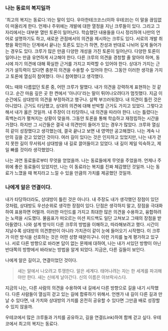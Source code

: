 ### 나는 동료의 복지일까

'최고의 복지는 동료다.'라는 말이 있다. 우아한테크코스(이하 우테코)는 이 말을 끊임없이 떠올리게 한다.
언제나 주위에는 개발에 대한 열정을 지닌 크루들이 있다. 그리고 그 자리에서는 대부분 열띤 토론이 일어난다.
학습했던 내용들을 다시 정리하여 나만의 언어로 설명하기도 하고, 새로운 관점에서의 의견을 제시하는 크루도 있다.
서로의 개발 취향을 확인하는 단계에서 끝나는 토론도 있는가 하면, 찬성과 반대로 나뉘어 깊게 들어가는 경우도 있다.
크루가 많은 만큼 다양한 개성을 가진 토론이 일어난다. 다양한 토론이 일어나는 만큼 유연하게 사고해야 한다.
다른 크루의 의견을 경청할 줄 알아야 하며, 동시에 자기 의견에 대해 확실한 근거를 가지고 피력할 수 있어야 한다.
상대가 가지는 근거가 설득력이 있다면 충분히 의견을 수용할 수 있어야 한다.
그동안 이러한 생각을 가지고 토론에 열심히 참여했다. 아니 참여했다고 생각했다.

여느 때와 다름없던 토론 중, 어떤 크루가 말했다. 내가 의견을 강력하게 표현하는 것 같다고. 순간 마음 깊은 곳 한 켠에서 '아니다'라는 말이 튀어나오려다가 멈칫했다.
지금 이 순간에도 상대방의 의견을 부정하려고 했구나. 살짝 부끄러워졌다.
내 의견이 틀린 것은 아니었다. 근거도 타당했고, 상대의 의견에 대해 반박할 근거도 가지고 있었다.
그렇다고 해서 내가 옳은 것일까. 내 주장이 더 타당하니, 내 의견을 따라야 한다. 너는 틀렸다는 흑백논리가 펼쳐지는 상황이 맞을까.
그동안 토론을 통해 학습하고 재정립하는 시간을 가졌다. 하지만 그 시간들은 결국 내 의견만이 들어가 있는 경우가 많았다. 
크루와 열심히 같이 성장했다고 생각했는데, 결국 끝나고 보면 내 영역만 공고해졌다. 나는 계속 나만의 길을 걷고 있었던 것이다.
여러 길이 있다는 것은 인지하고 있었지만, 나는 내가 걷지 못한 길이 무서워서 상대방을 내 길로 끌어들이고 있었다. 내 길이 제일 익숙하고, 제일 빠를 것이라 생각했었다.

나는 과연 동료들로부터 무엇을 얻었을까. 나는 동료들에게 무엇을 주었을까. 언제나 주위에 좋은 동료들이 있었지만, 나는 이 동료라는 복지를 진짜 체감했던 것일까.
나는 동료가 느꼈을 때 복지라고 느낄 수 있을 만큼의 가치를 제공했던 것일까.

### 나에게 알은 연결이다.
내가 타당하더라도, 상대방이 틀린 것은 아니다. 내 주장도 내가 생각했던 장점이 있던 것처럼, 상대방도 우선순위로 생각한 장점이 있다.
단점은 생각하지 말고, 장점을 극대화하여 표용하면 어떨까.
이러한 마인드를 가지고 최대한 많은 의견을 수용하고, 융합하려는 노력을 시도했다.
물음표가 떠오르는 미션 피드백도 일단 고쳐보고 그때의 장점을 받아들였다. 나와 설계 방식이 다른 크루의 방법을 이해하고, 따라해보려고 했다.
시간이 지날수록 상대방의 의견뿐만이 아니라 가치관이 같이 눈에 들어오기 시작했다. 이 크루가 이런 방식을 선호하는 것은 어떤 성향 때문이구나. 이런 가치를 높게 평가하고 있구나.
서로 다른 방향으로 바라본 답이 없는 문제에 대하여, 나는 내가 서있던 방향이 아닌 반대쪽의 방향에서 바라보는 방법을 알게 되었다.
지금은, 다른 길들이 보인다.

나에게 알은 길이고, 연결이었던 것이다.

> 새는 알에서 나오려고 투쟁한다. 알은 세계다. 태어나려는 자는 한 세계를 파괴해야만 한다. 새는 신에게 날아간다. 신의 이름은 아브락사스다.

지금의 나는, 다른 사람의 의견을 수용하여 내 길에서 다른 방향으로 길을 내기 시작했다. 다른 사람들이 열심히 걷고 있는 길에 합류하기 위해서.
언젠가 내 길이 다른 길과 만날 수 있다면, 내 가치와 상대방의 가치를 온전히 공유할 수 있다면 그만큼 배로 성장할 수 있지 않을까.

우테코에서 많은 크루들과 가치를 공유하고, 길을 연결(Link)하여 함께 걷고 싶다.
우테코에서 최고의 복지는 동료다.